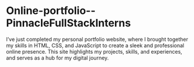 # Online-portfolio--PinnacleFullStackInterns
I’ve just completed my personal portfolio website, where I brought together my skills in HTML, CSS, and JavaScript to create a sleek and professional online presence. This site highlights my projects, skills, and experiences, and serves as a hub for my digital journey.
